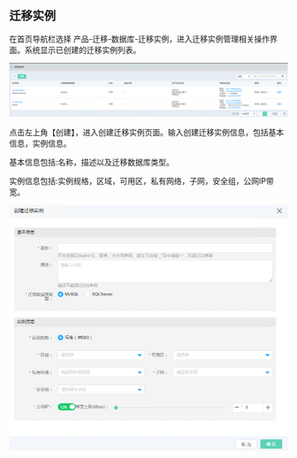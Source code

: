  ## 迁移实例

 在首页导航栏选择 产品-迁移-数据库-迁移实例，进入迁移实例管理相关操作界面。系统显示已创建的迁移实例列表。
 
![创建实例](../../../../image/JD-Cloud-Mesh/migration-instance-list.png)

点击左上角【创建】，进入创建迁移实例页面。输入创建迁移实例信息，包括基本信息，实例信息。

基本信息包括:名称，描述以及迁移数据库类型。

实例信息包括:实例规格，区域，可用区，私有网络，子网，安全组，公网IP带宽。

![创建实例](../../../../image/JD-Cloud-Mesh/migration-instance-create.png)
